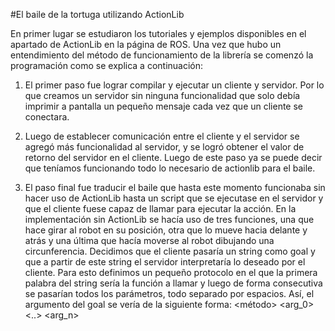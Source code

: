 #El baile de la tortuga utilizando ActionLib

En primer lugar se estudiaron los tutoriales y ejemplos disponibles en el apartado de ActionLib en la página de ROS. Una vez que hubo un entendimiento del método de funcionamiento de la librería se comenzó la programación como se explica a continuación:

1. El primer paso fue lograr compilar y ejecutar un cliente y servidor. Por lo que creamos un servidor sin ninguna funcionalidad que solo debía imprimir a pantalla un pequeño mensaje cada vez que un cliente se conectara.

2. Luego de establecer comunicación entre el cliente y el servidor se agregó más funcionalidad al servidor, y se logró obtener el valor de retorno del servidor en el cliente. Luego de este paso ya se puede decir que teníamos funcionando todo lo necesario de actionlib para el baile.

3. El paso final fue traducir el baile que hasta este momento funcionaba sin hacer uso de ActionLib hasta un script que se ejecutase en el servidor y que el cliente fuese capaz de llamar para ejecutar la acción. En la implementación sin ActionLib se hacía uso de tres funciones, una que hace girar al robot en su posición, otra que lo mueve hacia delante y atrás y una última que hacía moverse al robot dibujando una circunferencia. Decidimos que el cliente pasaría un string como goal y que a partir de este string el servidor interpretaría lo deseado por el cliente. Para esto definimos un pequeño protocolo en el que la primera palabra del string sería la función a llamar y luego de forma consecutiva se pasarían todos los parámetros, todo separado por espacios. Así, el argumento del goal se vería de la siguiente forma:
<método> <arg_0> <..> <arg_n>
